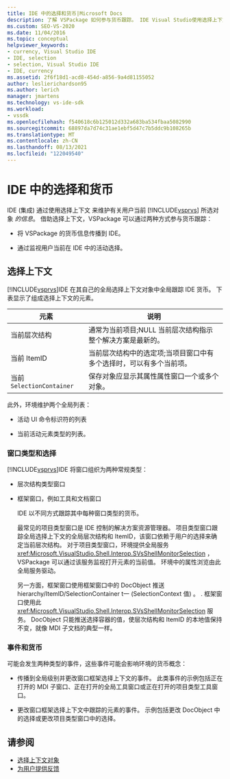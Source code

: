 ```yaml
---
title: IDE 中的选择和货币|Microsoft Docs
description: 了解 VSPackage 如何参与货币跟踪。 IDE Visual Studio使用选择上下文维护有关当前所选对象的信息。
ms.custom: SEO-VS-2020
ms.date: 11/04/2016
ms.topic: conceptual
helpviewer_keywords:
- currency, Visual Studio IDE
- IDE, selection
- selection, Visual Studio IDE
- IDE, currency
ms.assetid: 2f6f18d1-acd8-454d-a856-9a4d81155052
author: leslierichardson95
ms.author: lerich
manager: jmartens
ms.technology: vs-ide-sdk
ms.workload:
- vssdk
ms.openlocfilehash: f540618c6b125012d332a683ba534fbaa5082990
ms.sourcegitcommit: 68897da7d74c31ae1ebf5d47c7b5ddc9b108265b
ms.translationtype: MT
ms.contentlocale: zh-CN
ms.lasthandoff: 08/13/2021
ms.locfileid: "122049540"
---
```

# <a name="selection-and-currency-in-the-ide"></a>IDE 中的选择和货币
IDE (集成) 通过使用选择上下文 来维护有关用户当前 [!INCLUDE[vsprvs](../../code-quality/includes/vsprvs_md.md)] 所选对象 *的信息*。 借助选择上下文，VSPackage 可以通过两种方式参与货币跟踪：

- 将 VSPackage 的货币信息传播到 IDE。

- 通过监视用户当前在 IDE 中的活动选择。

## <a name="selection-context"></a>选择上下文
 [!INCLUDE[vsprvs](../../code-quality/includes/vsprvs_md.md)]IDE 在其自己的全局选择上下文对象中全局跟踪 IDE 货币。 下表显示了组成选择上下文的元素。

|元素|说明|
|-------------|-----------------|
|当前层次结构|通常为当前项目;NULL 当前层次结构指示整个解决方案是最新的。|
|当前 ItemID|当前层次结构中的选定项;当项目窗口中有多个选择时，可以有多个当前项。|
|当前 `SelectionContainer`|保存对象应显示其属性属性窗口一个或多个对象。|

 此外，环境维护两个全局列表：

- 活动 UI 命令标识符的列表

- 当前活动元素类型的列表。

### <a name="window-types-and-selection"></a>窗口类型和选择
 [!INCLUDE[vsprvs](../../code-quality/includes/vsprvs_md.md)]IDE 将窗口组织为两种常规类型：

- 层次结构类型窗口

- 框架窗口，例如工具和文档窗口

  IDE 以不同方式跟踪其中每种窗口类型的货币。

  最常见的项目类型窗口是 IDE 控制的解决方案资源管理器。 项目类型窗口跟踪全局选择上下文的全局层次结构和 ItemID，该窗口依赖于用户的选择来确定当前层次结构。 对于项目类型窗口，环境提供全局服务 <xref:Microsoft.VisualStudio.Shell.Interop.SVsShellMonitorSelection> ，VSPackage 可以通过该服务监视打开元素的当前值。 环境中的属性浏览由此全局服务驱动。

  另一方面，框架窗口使用框架窗口中的 DocObject 推送 hierarchy/ItemID/SelectionContainer t一 (SelectionContext 值) 。 . 框架窗口使用此 <xref:Microsoft.VisualStudio.Shell.Interop.SVsShellMonitorSelection> 服务。 DocObject 只能推送选择容器的值，使层次结构和 ItemID 的本地值保持不变，就像 MDI 子文档的典型一样。

### <a name="events-and-currency"></a>事件和货币
 可能会发生两种类型的事件，这些事件可能会影响环境的货币概念：

- 传播到全局级别并更改窗口框架选择上下文的事件。 此类事件的示例包括正在打开的 MDI 子窗口、正在打开的全局工具窗口或正在打开的项目类型工具窗口。

- 更改窗口框架选择上下文中跟踪的元素的事件。 示例包括更改 DocObject 中的选择或更改项目类型窗口中的选择。

## <a name="see-also"></a>请参阅
- [选择上下文对象](../../extensibility/internals/selection-context-objects.md)
- [为用户提供反馈](../../extensibility/internals/feedback-to-the-user.md)
